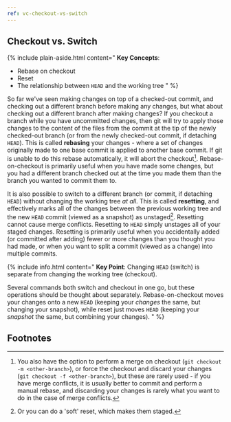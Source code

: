 ```yaml
---
ref: vc-checkout-vs-switch
---
```


## Checkout vs. Switch

{% include plain-aside.html content="
**Key Concepts**:

- Rebase on checkout
- Reset
- The relationship between `HEAD` and the working tree
" %}

So far we've seen making changes on top of a checked-out commit, and checking out a different branch before making any changes, but what about checking out a different branch after making changes? If you checkout a branch while you have uncommitted changes, then git will try to apply those changes to the content of the files from the commit at the tip of the newly checked-out branch (or from the newly checked-out commit, if detaching `HEAD`). This is called **rebasing** your changes - where a set of changes originally made to one base commit is applied to another base commit. If git is unable to do this rebase automatically, it will abort the checkout[^1]. Rebase-on-checkout is primarily useful when you have made some changes, but you had a different branch checked out at the time you made them than the branch you wanted to commit them to.

It is also possible to switch to a different branch (or commit, if detaching `HEAD`) without changing the working tree *at all*. This is called **resetting**, and effectively marks all of the changes between the previous working tree and the new `HEAD` commit (viewed as a snapshot) as unstaged[^2]. Resetting cannot cause merge conflicts. Resetting to `HEAD` simply unstages all of your staged changes. Resetting is primarily useful when you accidentally added (or committed after adding) fewer or more changes than you thought you had made, or when you want to split a commit (viewed as a change) into multiple commits.

{% include info.html content="
**Key Point**: Changing `HEAD` (switch) is separate from changing the working tree (checkout).

Several commands both switch and checkout in one go, but these operations should be thought about separately. Rebase-on-checkout moves your changes onto a new `HEAD` (keeping your *changes* the same, but changing your snapshot), while reset just moves `HEAD` (keeping your *snapshot* the same, but combining your changes).
" %}

## Footnotes

[^1]: You also have the option to perform a merge on checkout (`git checkout -m <other-branch>`), or force the checkout and discard your changes (`git checkout -f <other-branch>`), but these are rarely used - if you have merge conflicts, it is usually better to commit and perform a manual rebase, and discarding your changes is rarely what you want to do in the case of merge conflicts.
[^2]: Or you can do a 'soft' reset, which makes them staged.
